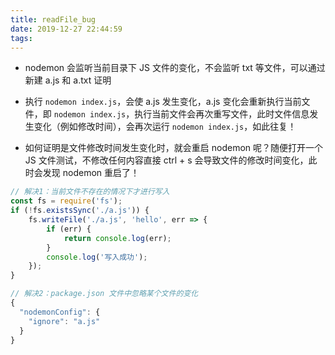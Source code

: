 ```yaml
---
title: readFile_bug
date: 2019-12-27 22:44:59
tags:
---
```


- nodemon 会监听当前目录下 JS 文件的变化，不会监听 txt 等文件，可以通过新建 a.js 和 a.txt 证明

- 执行 `nodemon index.js`，会使 a.js 发生变化，a.js 变化会重新执行当前文件，即 `nodemon index.js`，执行当前文件会再次重写文件，此时文件信息发生变化（例如修改时间），会再次运行 `nodemon index.js`，如此往复！

- 如何证明是文件修改时间发生变化时，就会重启 nodemon 呢？随便打开一个 JS 文件测试，不修改任何内容直接 ctrl + s 会导致文件的修改时间变化，此时会发现 nodemon 重启了！

```javascript
// 解决1：当前文件不存在的情况下才进行写入
const fs = require('fs');
if (!fs.existsSync('./a.js')) {
	fs.writeFile('./a.js', 'hello', err => {
		if (err) {
			return console.log(err);
		}
		console.log('写入成功');
	});
}
```

```javascript
// 解决2：package.json 文件中忽略某个文件的变化
{
  "nodemonConfig": {
    "ignore": "a.js"
  }
}
```